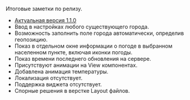 Итоговые заметки по релизу.
- [Актуальная версия 1.1.0](https://gitlab.com/drbprjcts_java/weatherapp/tree/release)
- Ввод в настройках любого существующего города.
- Возможность заполнить поле города автоматически, определив геопозицию.
- Показ в отдельном окне информации о погоде в выбранном населенном пункте, включая иконки погоды.
- Показ времени последнего обновления на сервере.
- Присутствуют анимации на View компонентах.
- Добавлена анимация температуры.
- Локализация отсутствует.
- Поддержка виджета отсутствует.
- Спорные решения в верстке Layout файлов.